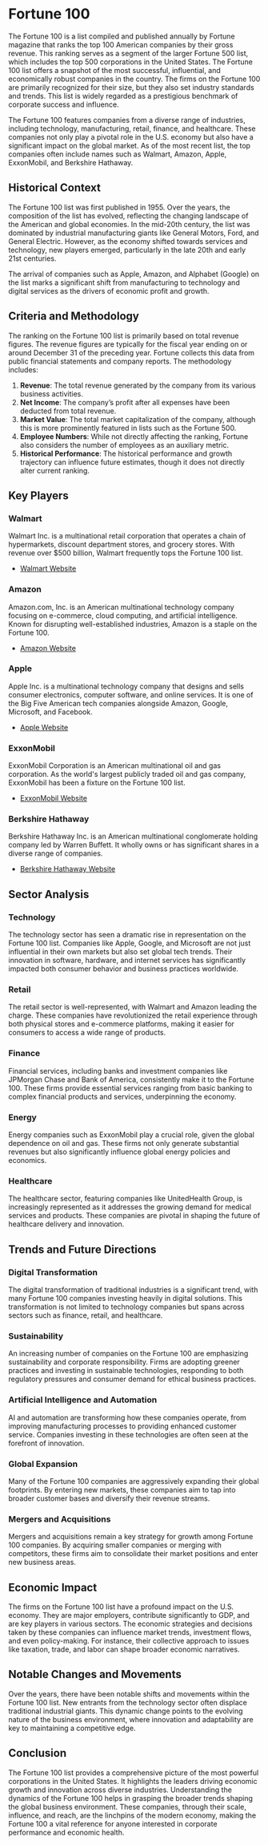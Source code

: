 # Fortune 100

The Fortune 100 is a list compiled and published annually by Fortune magazine that ranks the top 100 American companies by their gross revenue. This ranking serves as a segment of the larger Fortune 500 list, which includes the top 500 corporations in the United States. The Fortune 100 list offers a snapshot of the most successful, influential, and economically robust companies in the country. The firms on the Fortune 100 are primarily recognized for their size, but they also set industry standards and trends. This list is widely regarded as a prestigious benchmark of corporate success and influence.

The Fortune 100 features companies from a diverse range of industries, including technology, manufacturing, retail, finance, and healthcare. These companies not only play a pivotal role in the U.S. economy but also have a significant impact on the global market. As of the most recent list, the top companies often include names such as Walmart, Amazon, Apple, ExxonMobil, and Berkshire Hathaway.

## Historical Context

The Fortune 100 list was first published in 1955. Over the years, the composition of the list has evolved, reflecting the changing landscape of the American and global economies. In the mid-20th century, the list was dominated by industrial manufacturing giants like General Motors, Ford, and General Electric. However, as the economy shifted towards services and technology, new players emerged, particularly in the late 20th and early 21st centuries.

The arrival of companies such as Apple, Amazon, and Alphabet (Google) on the list marks a significant shift from manufacturing to technology and digital services as the drivers of economic profit and growth.

## Criteria and Methodology

The ranking on the Fortune 100 list is primarily based on total revenue figures. The revenue figures are typically for the fiscal year ending on or around December 31 of the preceding year. Fortune collects this data from public financial statements and company reports. The methodology includes:

1. **Revenue**: The total revenue generated by the company from its various business activities.
2. **Net Income**: The company’s profit after all expenses have been deducted from total revenue.
3. **Market Value**: The total market capitalization of the company, although this is more prominently featured in lists such as the Fortune 500.
4. **Employee Numbers**: While not directly affecting the ranking, Fortune also considers the number of employees as an auxiliary metric.
5. **Historical Performance**: The historical performance and growth trajectory can influence future estimates, though it does not directly alter current ranking.

## Key Players

### Walmart
Walmart Inc. is a multinational retail corporation that operates a chain of hypermarkets, discount department stores, and grocery stores. With revenue over $500 billion, Walmart frequently tops the Fortune 100 list.
- [Walmart Website](https://www.walmart.com/)

### Amazon
Amazon.com, Inc. is an American multinational technology company focusing on e-commerce, cloud computing, and artificial intelligence. Known for disrupting well-established industries, Amazon is a staple on the Fortune 100.
- [Amazon Website](https://www.amazon.com/)

### Apple
Apple Inc. is a multinational technology company that designs and sells consumer electronics, computer software, and online services. It is one of the Big Five American tech companies alongside Amazon, Google, Microsoft, and Facebook.
- [Apple Website](https://www.apple.com/)

### ExxonMobil
ExxonMobil Corporation is an American multinational oil and gas corporation. As the world's largest publicly traded oil and gas company, ExxonMobil has been a fixture on the Fortune 100 list.
- [ExxonMobil Website](https://corporate.exxonmobil.com/)

### Berkshire Hathaway
Berkshire Hathaway Inc. is an American multinational conglomerate holding company led by Warren Buffett. It wholly owns or has significant shares in a diverse range of companies.
- [Berkshire Hathaway Website](https://www.berkshirehathaway.com/)

## Sector Analysis

### Technology
The technology sector has seen a dramatic rise in representation on the Fortune 100 list. Companies like Apple, Google, and Microsoft are not just influential in their own markets but also set global tech trends. Their innovation in software, hardware, and internet services has significantly impacted both consumer behavior and business practices worldwide.

### Retail
The retail sector is well-represented, with Walmart and Amazon leading the charge. These companies have revolutionized the retail experience through both physical stores and e-commerce platforms, making it easier for consumers to access a wide range of products.

### Finance
Financial services, including banks and investment companies like JPMorgan Chase and Bank of America, consistently make it to the Fortune 100. These firms provide essential services ranging from basic banking to complex financial products and services, underpinning the economy.

### Energy
Energy companies such as ExxonMobil play a crucial role, given the global dependence on oil and gas. These firms not only generate substantial revenues but also significantly influence global energy policies and economics.

### Healthcare
The healthcare sector, featuring companies like UnitedHealth Group, is increasingly represented as it addresses the growing demand for medical services and products. These companies are pivotal in shaping the future of healthcare delivery and innovation.

## Trends and Future Directions

### Digital Transformation
The digital transformation of traditional industries is a significant trend, with many Fortune 100 companies investing heavily in digital solutions. This transformation is not limited to technology companies but spans across sectors such as finance, retail, and healthcare.

### Sustainability
An increasing number of companies on the Fortune 100 are emphasizing sustainability and corporate responsibility. Firms are adopting greener practices and investing in sustainable technologies, responding to both regulatory pressures and consumer demand for ethical business practices.

### Artificial Intelligence and Automation
AI and automation are transforming how these companies operate, from improving manufacturing processes to providing enhanced customer service. Companies investing in these technologies are often seen at the forefront of innovation.

### Global Expansion
Many of the Fortune 100 companies are aggressively expanding their global footprints. By entering new markets, these companies aim to tap into broader customer bases and diversify their revenue streams.

### Mergers and Acquisitions
Mergers and acquisitions remain a key strategy for growth among Fortune 100 companies. By acquiring smaller companies or merging with competitors, these firms aim to consolidate their market positions and enter new business areas.

## Economic Impact

The firms on the Fortune 100 list have a profound impact on the U.S. economy. They are major employers, contribute significantly to GDP, and are key players in various sectors. The economic strategies and decisions taken by these companies can influence market trends, investment flows, and even policy-making. For instance, their collective approach to issues like taxation, trade, and labor can shape broader economic narratives.

## Notable Changes and Movements

Over the years, there have been notable shifts and movements within the Fortune 100 list. New entrants from the technology sector often displace traditional industrial giants. This dynamic change points to the evolving nature of the business environment, where innovation and adaptability are key to maintaining a competitive edge.

## Conclusion

The Fortune 100 list provides a comprehensive picture of the most powerful corporations in the United States. It highlights the leaders driving economic growth and innovation across diverse industries. Understanding the dynamics of the Fortune 100 helps in grasping the broader trends shaping the global business environment. These companies, through their scale, influence, and reach, are the linchpins of the modern economy, making the Fortune 100 a vital reference for anyone interested in corporate performance and economic health.